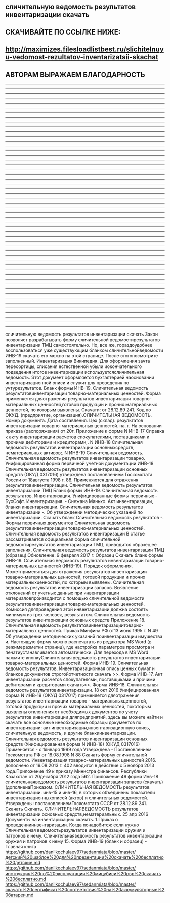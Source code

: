 сличительную ведомость результатов инвентаризации скачать
--------------------------------------------------
СКАЧИВАЙТЕ ПО ССЫЛКЕ НИЖЕ:
--------------------------------------------------
http://maximizes.filesloadlistbest.ru/slichitelnuyu-vedomost-rezultatov-inventarizatsii-skachat
--------------------------------------------------
АВТОРАМ ВЫРАЖАЕМ БЛАГОДАРНОСТЬ
--------------------------------------------------
--------------------------------------------------
--------------------------------------------------
--------------------------------------------------
--------------------------------------------------
--------------------------------------------------
--------------------------------------------------
--------------------------------------------------
--------------------------------------------------
--------------------------------------------------
--------------------------------------------------
--------------------------------------------------
--------------------------------------------------
--------------------------------------------------
--------------------------------------------------
--------------------------------------------------
--------------------------------------------------
--------------------------------------------------
--------------------------------------------------
--------------------------------------------------
--------------------------------------------------
--------------------------------------------------
--------------------------------------------------
--------------------------------------------------
--------------------------------------------------
--------------------------------------------------
--------------------------------------------------
--------------------------------------------------
--------------------------------------------------
--------------------------------------------------
--------------------------------------------------
--------------------------------------------------
--------------------------------------------------
--------------------------------------------------
--------------------------------------------------
--------------------------------------------------
--------------------------------------------------
--------------------------------------------------
--------------------------------------------------
--------------------------------------------------
--------------------------------------------------
--------------------------------------------------
--------------------------------------------------
--------------------------------------------------
--------------------------------------------------
--------------------------------------------------
--------------------------------------------------
--------------------------------------------------
--------------------------------------------------
--------------------------------------------------
--------------------------------------------------
--------------------------------------------------
--------------------------------------------------
сличительную ведомость результатов инвентаризации скачать Закон позволяет разрабатывать форму сличительной ведомостирезультатов инвентаризации ТМЦ самостоятельно. Но, все же, гораздоудобнее воспользоваться уже существующим бланком сличительнойведомости ИНВ-19  скачать его можно на этой странице. После этогопосмотрите заполненный. Инвентаризация  Википедия. Для оформления зачта пересортицы, списания естественной убыли иокончательного подведения итогов инвентаризации используетсясличительная ведомость. Этот документ оформляется бухгалтерией наосновании инвентаризационной описи и служит для проведения по учтурезультатов. Бланк формы  ИНВ-19. Сличительная ведомость результатовинвентаризации товарно-материальных ценностей. Форма применяется дляотражения результатов инвентаризации товарно-материальных ценностей,готовой продукции и прочих материальных ценностей, по которым выявлены. Скачати:  от 28.12.89  241. Код по ОКУД. (предприятие, организация).СЛИЧИТЕЛЬНАЯ ВЕДОМОСТЬ. Номер документа. Дата составления. Цех (склад). результатов инвентаризации товарно-материальных ценностей. на.  г. На основании приказа (распоряжения) от 20г. Приложение к форме N ИНВ-17 Справка к акту инвентаризации расчетов спокупателями, поставщиками и прочими дебиторами и кредиторами;. N ИНВ-18 Сличительная ведомость результатов инвентаризации основныхсредств, нематериальных активов;. N ИНВ-19 Сличительная ведомость. Сличительная ведомость результатов инвентаризации товарно. Унифицированная форма первичной учетной документации ИНВ-18 Сличительная ведомость результатов инвентаризации основных средств (ОКУД 0317016) утверждена постановлением Госкомстата России от 18августа 1998 г. 88. Применяются для отражения результатовинвентаризации. Сличительная ведомость результатов инвентаризации ТМЦ
Бланк формы ИНВ-19. Сличительная ведомость результатов. Инвентаризация. Унифицированные формы первичных - БухСофт. Инвентаризация. - Снежана Манько. Акт инвентаризации, бланки инвентаризации. Сличительная ведомость результатов инвентаризации  -. Об утверждении методических указаний по инвентаризации. Скачать бланк Сличительная ведомость результатов  -. Формы первичных документов  Сличительная ведомость результатовинвентаризации товарно-материальных ценностей. Сличительная ведомость результатов инвентаризации
В статье рассматривается официальная форма сличительной ведомостирезультатов инвентаризации ТМЦ, приводится образец ее заполнения. Сличительная ведомость результатов инвентаризации ТМЦ (образец).Обновление: 9 февраля 2017 г. Образец  Скачать бланк формы ИНВ-19. Сличительная ведомость результатов инвентаризации товарно-материальных ценностей (ИНВ-19). Порядок оформления. Можетприменяться для отражения результатов инвентаризации товарно-материальных ценностей, готовой продукции и прочих материальныхценностей, по которым выявлены. Сличительная ведомость результатов инвентаризации запасов. Выявление отклонений от учетных данных при инвентаризации материаловпроизводится с помощью сличительной ведомости результатовинвентаризации товарно-материальных ценностей. Комиссия дляпроведения этой инвентаризации должна состоять минимум из трех человек, результатом. Сличительная ведомость результатов инвентаризации основных средств Приложение 18. Сличительная ведомость результатовинвентаризациитоварно-материальных ценностей. Приказ Минфина РФ от13 июня 1995 г. N 49 Об утверждении методических указаний поинвентаризации имущества и. Настоящую форму можно распечатать из редактора MS Word (в режимеразметки страниц), где настройка параметров просмотра и печатиустанавливается автоматически. Для перехода в MS Word нажмите кнопкуСличительная ведомость результатов инвентаризации товарно-материальных ценностей. Форма ИНВ-19. Сличительная ведомость результатов. Инвентаризационная опись ценных бумаг и бланков документов строгойотчетности скачать >>. Форма  ИНВ-17. Акт инвентаризации расчетов спокупателями, поставщиками и прочими дебиторами и кредиторами скачать>>. Форма  ИНВ-18. Сличительная ведомость результатовинвентаризации. 18 окт 2016  Унифицированная форма N ИНВ-19 (ОКУД 0317017) применяется дляотражения результатов инвентаризации товарно - материальныхценностей, готовой продукции и прочих материальных ценностей, покоторым выявлены отклонения от
необходимых документов по учету результатов инвентаризации дляпредприятий, здесь вы можете найти и скачать все основные инеобходимые образцы документов по инвентаризации: акт инвентаризации,инвентаризационную опись, сличительную ведомость, и другие бланкиинвентаризации. Сличительная ведомость результатов инвентаризации основных средств (Унифицированная форма N ИНВ-18) (ОКУД 0317016) Применяется - с 1января 1999 года Утверждена - Постановлением Госкомстата РФ от 18.08.1998 N 88 Скачать форму сличительной ведомости. Инвентаризация товарно-материальных ценностей 2016. дополнено от 19.08.2013 г.  402 вводится в действие с 5 ноября 2013 года.Приложение 49 к приказу Министра финансов. Республики Казахстан от 20декабря 2012 года  562. Приложение 49 форма Инв-18 сличительнаяведомость результатов инвентаризации запасов (скачать) (дополненаПриказом. СЛИЧИТЕЛЬНАЯ ВЕДОМОСТЬ результатов инвентаризации. инв-15 и инв-16, в которых объединены показатели инвентаризационныхописей (актов) и сличительных ведомостей. Утверждены: постановлениемГоскомстата СССР от 28.12.89  241. Скачать  Скачать. СЛИЧИТЕЛЬНАЯВЕДОМОСТЬ результатов инвентаризации основных средств,нематериальных. 25 апр 2016  Документы на инвентаризацию скачать. 1.Приказ о проведенииинвентаризации. Когда понадобится: если нужно  Сличительная ведомостьрезультатов инвентаризации оружия и патронов к нему. Сличительнаяведомость результатов инвентаризации оружия и патронов к нему 15. Форма ИНВ-19 (бланк и образец) - Главная книга
https://github.com/danilkochulaev97/sedanmiata/blob/master/детский%20шаблон%20для%20презентации%20скачать%20бесплатно%20детские.md
https://github.com/danilkochulaev97/sedanmiata/blob/master/инструкция%20по%20эксплуатации%20мицубиси%20рвр%20скачать%20бесплатно.md
https://github.com/danilkochulaev97/sedanmiata/blob/master/скачать%20сертификат%20соответствия%20на%20аккумуляторные%20батареи.md